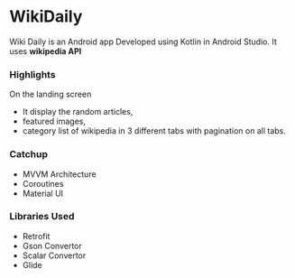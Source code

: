 # WikiDaily
Wiki Daily is an Android app Developed using Kotlin in Android Studio. It uses **wikipedia API**

### Highlights
On the landing screen
  - It display the random articles,
  - featured images,
  - category list of wikipedia in 3 different tabs with pagination on all tabs.

### Catchup
- MVVM Architecture 
- Coroutines
- Material UI

### Libraries Used
- Retrofit
- Gson Convertor
- Scalar Convertor
- Glide